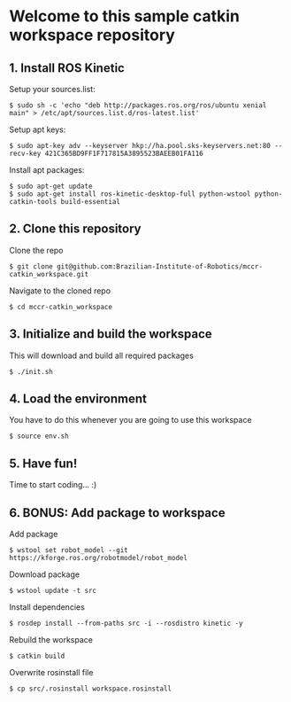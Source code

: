 # Welcome to this sample catkin workspace repository

## 1. Install ROS Kinetic

Setup your sources.list:


```
$ sudo sh -c 'echo "deb http://packages.ros.org/ros/ubuntu xenial main" > /etc/apt/sources.list.d/ros-latest.list'

```

Setup apt keys:


```
$ sudo apt-key adv --keyserver hkp://ha.pool.sks-keyservers.net:80 --recv-key 421C365BD9FF1F717815A3895523BAEEB01FA116
```

Install apt packages:


```
$ sudo apt-get update
$ sudo apt-get install ros-kinetic-desktop-full python-wstool python-catkin-tools build-essential
```

## 2. Clone this repository

Clone the repo

```
$ git clone git@github.com:Brazilian-Institute-of-Robotics/mccr-catkin_workspace.git
```

Navigate to the cloned repo

```
$ cd mccr-catkin_workspace
```

## 3. Initialize and build the workspace

This will download and build all required packages

```
$ ./init.sh
```

## 4. Load the environment

You have to do this whenever you are going to use this workspace

```
$ source env.sh
```

## 5. Have fun!

Time to start coding... :)

## 6. BONUS: Add package to workspace

Add package

```
$ wstool set robot_model --git https://kforge.ros.org/robotmodel/robot_model
```

Download package

```
$ wstool update -t src
```

Install dependencies
```
$ rosdep install --from-paths src -i --rosdistro kinetic -y
```

Rebuild the workspace

```
$ catkin build
```

Overwrite rosinstall file

```
$ cp src/.rosinstall workspace.rosinstall
```
